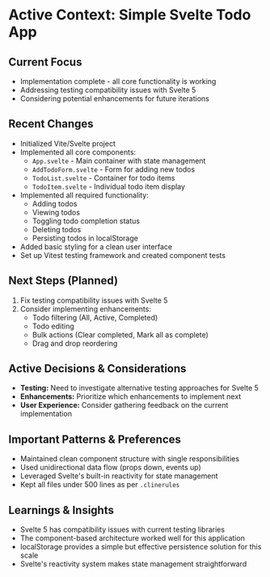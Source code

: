 # Active Context: Simple Svelte Todo App

## Current Focus

* Implementation complete - all core functionality is working
* Addressing testing compatibility issues with Svelte 5
* Considering potential enhancements for future iterations

## Recent Changes

* Initialized Vite/Svelte project
* Implemented all core components:
  * `App.svelte` - Main container with state management
  * `AddTodoForm.svelte` - Form for adding new todos
  * `TodoList.svelte` - Container for todo items
  * `TodoItem.svelte` - Individual todo item display
* Implemented all required functionality:
  * Adding todos
  * Viewing todos
  * Toggling todo completion status
  * Deleting todos
  * Persisting todos in localStorage
* Added basic styling for a clean user interface
* Set up Vitest testing framework and created component tests

## Next Steps (Planned)

1. Fix testing compatibility issues with Svelte 5
2. Consider implementing enhancements:
   * Todo filtering (All, Active, Completed)
   * Todo editing
   * Bulk actions (Clear completed, Mark all as complete)
   * Drag and drop reordering

## Active Decisions & Considerations

* **Testing:** Need to investigate alternative testing approaches for Svelte 5
* **Enhancements:** Prioritize which enhancements to implement next
* **User Experience:** Consider gathering feedback on the current implementation

## Important Patterns & Preferences

* Maintained clean component structure with single responsibilities
* Used unidirectional data flow (props down, events up)
* Leveraged Svelte's built-in reactivity for state management
* Kept all files under 500 lines as per `.clinerules`

## Learnings & Insights

* Svelte 5 has compatibility issues with current testing libraries
* The component-based architecture worked well for this application
* localStorage provides a simple but effective persistence solution for this scale
* Svelte's reactivity system makes state management straightforward
